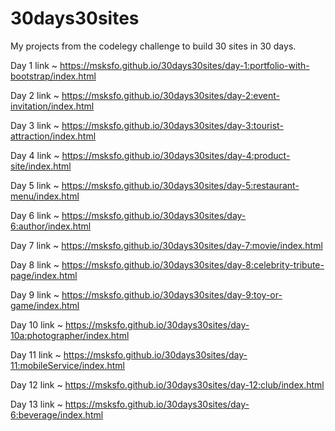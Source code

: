 # 30days30sites
My projects from the codelegy challenge to build 30 sites in 30 days.

Day 1 link ~ https://msksfo.github.io/30days30sites/day-1:portfolio-with-bootstrap/index.html

Day 2 link ~ https://msksfo.github.io/30days30sites/day-2:event-invitation/index.html

Day 3 link ~ https://msksfo.github.io/30days30sites/day-3:tourist-attraction/index.html

Day 4 link ~ https://msksfo.github.io/30days30sites/day-4:product-site/index.html

Day 5 link ~ https://msksfo.github.io/30days30sites/day-5:restaurant-menu/index.html

Day 6 link ~ https://msksfo.github.io/30days30sites/day-6:author/index.html

Day 7 link ~ https://msksfo.github.io/30days30sites/day-7:movie/index.html

Day 8 link ~ https://msksfo.github.io/30days30sites/day-8:celebrity-tribute-page/index.html

Day 9 link ~ https://msksfo.github.io/30days30sites/day-9:toy-or-game/index.html

Day 10 link ~ https://msksfo.github.io/30days30sites/day-10a:photographer/index.html

Day 11 link ~ https://msksfo.github.io/30days30sites/day-11:mobileService/index.html

Day 12 link ~ https://msksfo.github.io/30days30sites/day-12:club/index.html

Day 13 link ~ https://msksfo.github.io/30days30sites/day-6:beverage/index.html







